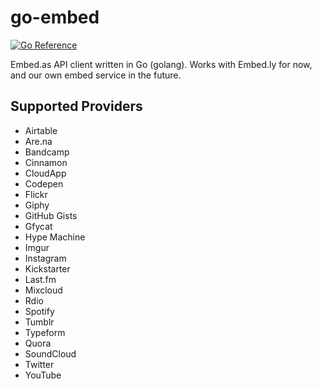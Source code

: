 # go-embed

[![Go Reference](https://pkg.go.dev/badge/github.com/embedas/go-embed.svg)](https://pkg.go.dev/github.com/embedas/go-embed)

Embed.as API client written in Go (golang). Works with Embed.ly for now, and our own embed service in the future.

## Supported Providers

- Airtable
- Are.na
- Bandcamp
- Cinnamon
- CloudApp
- Codepen
- Flickr
- Giphy
- GitHub Gists
- Gfycat
- Hype Machine
- Imgur
- Instagram
- Kickstarter
- Last.fm
- Mixcloud
- Rdio
- Spotify
- Tumblr
- Typeform
- Quora
- SoundCloud
- Twitter
- YouTube